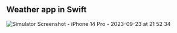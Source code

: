 ## Weather app in Swift

![Simulator Screenshot - iPhone 14 Pro - 2023-09-23 at 21 52 34](https://github.com/cyeksan/ClimaApp/assets/34041050/af2b9d6a-3c73-4b1c-8616-df732ae7a11b)

